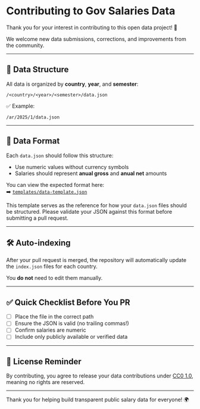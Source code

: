 # Contributing to Gov Salaries Data

Thank you for your interest in contributing to this open data project! 🎉

We welcome new data submissions, corrections, and improvements from the community.

---

## 📂 Data Structure

All data is organized by **country**, **year**, and **semester**:

```
/<country>/<year>/<semester>/data.json
```

✅ Example:

```
/ar/2025/1/data.json
```

---

## 🧾 Data Format

Each `data.json` should follow this structure:

- Use numeric values without currency symbols
- Salaries should represent **anual gross** and **anual net** amounts

You can view the expected format here:  
➡️ [`templates/data-template.json`](templates/data-template.json)

This template serves as the reference for how your `data.json` files should be structured. Please validate your JSON against this format before submitting a pull request.

---

## 🛠 Auto-indexing

After your pull request is merged, the repository will automatically update the `index.json` files for each country.

You **do not** need to edit them manually.

---

## ✅ Quick Checklist Before You PR

- [ ] Place the file in the correct path
- [ ] Ensure the JSON is valid (no trailing commas!)
- [ ] Confirm salaries are numeric
- [ ] Include only publicly available or verified data

---

## 🤝 License Reminder

By contributing, you agree to release your data contributions under [CC0 1.0](https://creativecommons.org/publicdomain/zero/1.0/), meaning no rights are reserved.

---

Thank you for helping build transparent public salary data for everyone! 🌍
